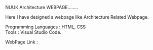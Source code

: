 NUUK Architecture WEBPAGE........                                                                                                                                         

Here I have designed a webpage like Architecture Related Webpage.                                                                                                         

Programming Languages : HTML, CSS                                                                                                                                         
Tools  : Visual Studio Code.

WebPage Link :  
